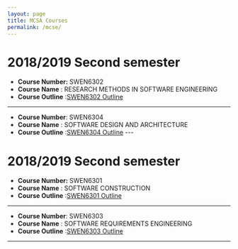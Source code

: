```yaml
---
layout: page
title: MCSA Courses
permalink: /mcse/
---
```


# 2018/2019 Second semester 

   * **Course Number:** SWEN6302
   * **Course Name** : RESEARCH METHODS IN SOFTWARE ENGINEERING
   * **Course Outline** :[SWEN6302 Outline](/coursers_outline/SWEN6302_outline.pdf)
   ---
   * **Course Number**: SWEN6304
   * **Course Name** : SOFTWARE DESIGN AND ARCHITECTURE
   * **Course Outline** :[SWEN6304 Outline](/coursers_outline/SWEN6304_outline.pdf)
    ---
# 2018/2019 Second semester 

   * **Course Number:** SWEN6301
   * **Course Name** : SOFTWARE CONSTRUCTION
   * **Course Outline** :[SWEN6301 Outline](/coursers_outline/SWEN6303_outline_1191.pdf)
   ---
   * **Course Number**: SWEN6303
   * **Course Name** : SOFTWARE REQUIREMENTS ENGINEERING
   * **Course Outline** :[SWEN6303 Outline](/coursers_outline/SWEN6301-syllabus-fall2019.pdf)
   ---
